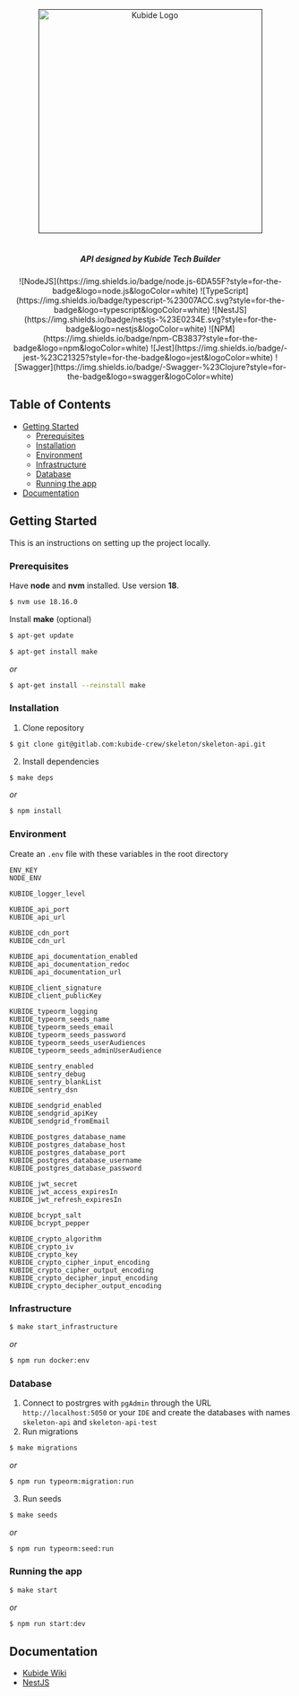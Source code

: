 <div align="center">
  <a href="" target="_blank">
    <img src="https://static.skeleton-v2.dev.kubide.es/files/2023/6/1687931011473875728361.png" width="400" alt="Kubide Logo" />
  </a>
</div>

<br>

<div align="center">
<h5>API designed by Kubide Tech Builder</h5>
![NodeJS](https://img.shields.io/badge/node.js-6DA55F?style=for-the-badge&logo=node.js&logoColor=white)
![TypeScript](https://img.shields.io/badge/typescript-%23007ACC.svg?style=for-the-badge&logo=typescript&logoColor=white)
![NestJS](https://img.shields.io/badge/nestjs-%23E0234E.svg?style=for-the-badge&logo=nestjs&logoColor=white)
![NPM](https://img.shields.io/badge/npm-CB3837?style=for-the-badge&logo=npm&logoColor=white)
![Jest](https://img.shields.io/badge/-jest-%23C21325?style=for-the-badge&logo=jest&logoColor=white)
![Swagger](https://img.shields.io/badge/-Swagger-%23Clojure?style=for-the-badge&logo=swagger&logoColor=white)
</div>


<!-- TABLE OF CONTENTS -->
## Table of Contents

* [Getting Started](#getting-started)
    * [Prerequisites](#prerequisites)
    * [Installation](#installation)
    * [Environment](#environment)
    * [Infrastructure](#infrastructure)
    * [Database](#database)
    * [Running the app](#running-the-app)
* [Documentation](#documentation)

<!-- GETTING STARTED -->
## Getting Started

This is an instructions on setting up the project locally.

### Prerequisites
Have **node** and **nvm** installed. Use version **18**.
```bash
$ nvm use 18.16.0
```
Install **make** (optional)
```bash
$ apt-get update
```
```bash
$ apt-get install make
```
_or_
```bash
$ apt-get install --reinstall make
```

### Installation

1. Clone repository
```bash
$ git clone git@gitlab.com:kubide-crew/skeleton/skeleton-api.git
```
2. Install dependencies
```bash
$ make deps
```
_or_
```bash
$ npm install
```

### Environment
Create an `.env` file with these variables in the root directory
```
ENV_KEY
NODE_ENV

KUBIDE_logger_level

KUBIDE_api_port
KUBIDE_api_url

KUBIDE_cdn_port
KUBIDE_cdn_url

KUBIDE_api_documentation_enabled
KUBIDE_api_documentation_redoc
KUBIDE_api_documentation_url

KUBIDE_client_signature
KUBIDE_client_publicKey

KUBIDE_typeorm_logging
KUBIDE_typeorm_seeds_name
KUBIDE_typeorm_seeds_email
KUBIDE_typeorm_seeds_password
KUBIDE_typeorm_seeds_userAudiences
KUBIDE_typeorm_seeds_adminUserAudience

KUBIDE_sentry_enabled
KUBIDE_sentry_debug
KUBIDE_sentry_blankList
KUBIDE_sentry_dsn

KUBIDE_sendgrid_enabled
KUBIDE_sendgrid_apiKey
KUBIDE_sendgrid_fromEmail

KUBIDE_postgres_database_name
KUBIDE_postgres_database_host
KUBIDE_postgres_database_port
KUBIDE_postgres_database_username
KUBIDE_postgres_database_password

KUBIDE_jwt_secret
KUBIDE_jwt_access_expiresIn
KUBIDE_jwt_refresh_expiresIn

KUBIDE_bcrypt_salt
KUBIDE_bcrypt_pepper

KUBIDE_crypto_algorithm
KUBIDE_crypto_iv
KUBIDE_crypto_key
KUBIDE_crypto_cipher_input_encoding
KUBIDE_crypto_cipher_output_encoding
KUBIDE_crypto_decipher_input_encoding
KUBIDE_crypto_decipher_output_encoding
```

### Infrastructure

```bash
$ make start_infrastructure
```
_or_
```bash
$ npm run docker:env
```

### Database

1. Connect to postrgres with `pgAdmin` through the URL `http://localhost:5050` or your `IDE` and create the databases with names `skeleton-api` and `skeleton-api-test`
2. Run migrations
```bash
$ make migrations
```
_or_
```bash
$ npm run typeorm:migration:run
```
3. Run seeds
```bash
$ make seeds
```
_or_
```bash
$ npm run typeorm:seed:run
```

### Running the app
```bash
$ make start
```
_or_
```bash
$ npm run start:dev
```

<!-- DOCUMENTATION -->
## Documentation
-  [Kubide Wiki](https://wiki.dev.kubide.es/en/projects/skeletons)
-  [NestJS](https://docs.nestjs.com/)

